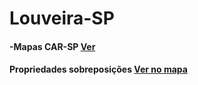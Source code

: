# Louveira-SP

#### -Mapas CAR-SP [Ver](https://geo.cati.sp.gov.br/portal/apps/webappviewer/index.html?id=8ef6034184a247da9065bc23aec7cebf)
#### Propriedades sobreposições [Ver no mapa](Propriedades_Sobreposicao_Louveira.html)

